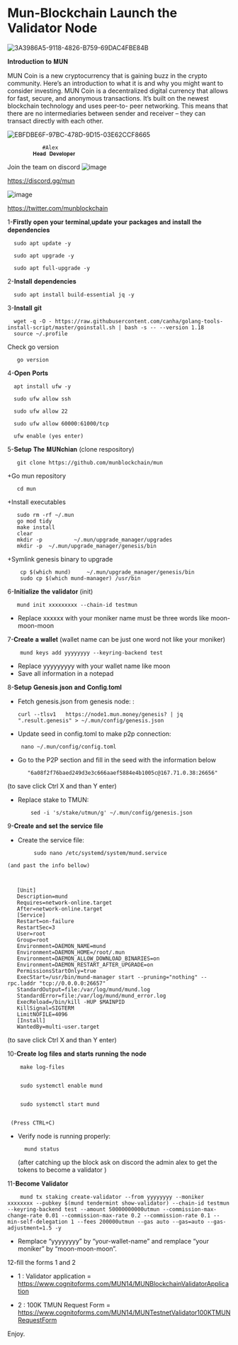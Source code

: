 # Mun-Blockchain Launch the Validator Node

![3A3986A5-9118-4826-B759-69DAC4FBE84B](https://user-images.githubusercontent.com/108979536/194869031-4e68b5a4-32f7-45dc-8a58-bebd978e5a54.jpeg)


𝐈𝐧𝐭𝐫𝐨𝐝𝐮𝐜𝐭𝐢𝐨𝐧 𝐭𝐨 𝐌𝐔𝐍

MUN Coin is a new cryptocurrency that is gaining buzz in the crypto community. Here’s an introduction to what it is and why you might want to consider investing. MUN Coin is a decentralized digital currency that allows for fast, secure, and anonymous transactions. It’s built on the newest blockchain technology and uses peer-to- peer networking. This means that there are no intermediaries between sender and receiver – they can transact directly with each other.

![EBFDBE6F-97BC-478D-9D15-03E62CCF8665](https://user-images.githubusercontent.com/108979536/194870596-6c66f0aa-eee4-4b4d-b811-7a3c52697637.png)

               #Alex 
            𝐇𝐞𝐚𝐝 𝐃𝐞𝐯𝐞𝐥𝐨𝐩𝐞𝐫
           
Join the team on discord
![image](https://user-images.githubusercontent.com/108979536/194872464-3608bdcc-c325-4323-814f-0991a08b6199.png)

https://discord.gg/mun

![image](https://user-images.githubusercontent.com/108979536/194873093-7c146462-78ef-4fd8-9532-90dc10ae780d.png)

https://twitter.com/munblockchain


1-𝐅𝐢𝐫𝐬𝐭𝐥𝐲 𝐨𝐩𝐞𝐧 𝐲𝐨𝐮𝐫 𝐭𝐞𝐫𝐦𝐢𝐧𝐚𝐥,𝐮𝐩𝐝𝐚𝐭𝐞 𝐲𝐨𝐮𝐫 𝐩𝐚𝐜𝐤𝐚𝐠𝐞𝐬 𝐚𝐧𝐝 𝐢𝐧𝐬𝐭𝐚𝐥𝐥 𝐭𝐡𝐞 𝐝𝐞𝐩𝐞𝐧𝐝𝐞𝐧𝐜𝐢𝐞𝐬

      sudo apt update -y
      
      sudo apt upgrade -y
      
      sudo apt full-upgrade -y
      

2-𝐈𝐧𝐬𝐭𝐚𝐥𝐥 𝐝𝐞𝐩𝐞𝐧𝐝𝐞𝐧𝐜𝐢𝐞𝐬

      sudo apt install build-essential jq -y
      
3-𝐈𝐧𝐬𝐭𝐚𝐥𝐥 𝐠𝐢𝐭

      wget -q -O - https://raw.githubusercontent.com/canha/golang-tools-install-script/master/goinstall.sh | bash -s -- --version 1.18
      source ~/.profile
      
 Check go version
 
       go version
       
 4-𝐎𝐩𝐞𝐧 𝐏𝐨𝐫𝐭𝐬
 
      apt install ufw -y
      
      sudo ufw allow ssh
      
      sudo ufw allow 22
      
      sudo ufw allow 60000:61000/tcp
      
      ufw enable (yes enter)
      
      
5-𝐒𝐞𝐭𝐮𝐩 𝐓𝐡𝐞 𝐌𝐔𝐍𝐜𝐡𝐢𝐚𝐧 (clone respository)

       git clone https://github.com/munblockchain/mun
       
      
+Go mun repository

       cd mun
  
+Install executables

       sudo rm -rf ~/.mun
       go mod tidy
       make install
       clear
       mkdir -p          ~/.mun/upgrade_manager/upgrades
       mkdir -p  ~/.mun/upgrade_manager/genesis/bin
       
+Symlink genesis binary to upgrade 

        cp $(which mund)     ~/.mun/upgrade_manager/genesis/bin
        sudo cp $(which mund-manager) /usr/bin
        
       
 6-𝐈𝐧𝐢𝐭𝐢𝐚𝐥𝐢𝐳𝐞 𝐭𝐡𝐞 𝐯𝐚𝐥𝐢𝐝𝐚𝐭𝐨𝐫
    (init)
    
    
       mund init xxxxxxxxx --chain-id testmun
       
       
  + Replace xxxxxx with your moniker name must be three words like moon-moon-moon
  
 7-𝐂𝐫𝐞𝐚𝐭𝐞 𝐚 𝐰𝐚𝐥𝐥𝐞𝐭 (wallet name can be just one word not like your moniker)
 
  
        mund keys add yyyyyyyy --keyring-backend test
       
 
 + Replace yyyyyyyyy with your wallet name like moon
 + Save all information in a notepad

8-𝐒𝐞𝐭𝐮𝐩 𝐆𝐞𝐧𝐞𝐬𝐢𝐬.𝐣𝐬𝐨𝐧 𝐚𝐧𝐝 𝐂𝐨𝐧𝐟𝐢𝐠.𝐭𝐨𝐦𝐥

   + Fetch genesis.json from genesis node: :
    
    
         curl --tlsv1   https://node1.mun.money/genesis? | jq ".result.genesis" > ~/.mun/config/genesis.json
        
        
   + Update seed in config.toml to make p2p connection:
   

          nano ~/.mun/config/config.toml 
        
        
   + Go to the P2P section and fill in the seed with the information below 
    
            "6a08f2f76baed249d3e3c666aaef5884e4b1005c@167.71.0.38:26656"
        
        
   (to save click Ctrl X and than Y enter)
   

   + Replace stake to TMUN:


             sed -i 's/stake/utmun/g' ~/.mun/config/genesis.json


9-𝐂𝐫𝐞𝐚𝐭𝐞 𝐚𝐧𝐝 𝐬𝐞𝐭 𝐭𝐡𝐞 𝐬𝐞𝐫𝐯𝐢𝐜𝐞 𝐟𝐢𝐥𝐞

   + Create the service file:


              sudo nano /etc/systemd/system/mund.service
       
       
    (and past the info bellow)   
    
    
    
       [Unit]
       Description=mund
       Requires=network-online.target
       After=network-online.target
       [Service]
       Restart=on-failure
       RestartSec=3
       User=root
       Group=root
       Environment=DAEMON_NAME=mund
       Environment=DAEMON_HOME=/root/.mun
       Environment=DAEMON_ALLOW_DOWNLOAD_BINARIES=on
       Environment=DAEMON_RESTART_AFTER_UPGRADE=on
       PermissionsStartOnly=true
       ExecStart=/usr/bin/mund-manager start --pruning="nothing" --rpc.laddr "tcp://0.0.0.0:26657"
       StandardOutput=file:/var/log/mund/mund.log
       StandardError=file:/var/log/mund/mund_error.log
       ExecReload=/bin/kill -HUP $MAINPID
       KillSignal=SIGTERM
       LimitNOFILE=4096
       [Install]
       WantedBy=multi-user.target
       
       
(to save click Ctrl X and than Y enter)

10-𝐂𝐫𝐞𝐚𝐭𝐞 𝐥𝐨𝐠 𝐟𝐢𝐥𝐞𝐬 𝐚𝐧𝐝 𝐬𝐭𝐚𝐫𝐭𝐬 𝐫𝐮𝐧𝐧𝐢𝐧𝐠 𝐭𝐡𝐞 𝐧𝐨𝐝𝐞


        make log-files
        
        
        sudo systemctl enable mund
        
        
        sudo systemctl start mund
        
        
     (Press CTRL+C)
          
+ Verify node is running properly:
 
 
        mund status
        
        
   (after catching up the block ask on discord the admin alex to get the tokens to become a validator )
   
   
11-𝐁𝐞𝐜𝐨𝐦𝐞 𝐕𝐚𝐥𝐢𝐝𝐚𝐭𝐨𝐫
 
 
 
        mund tx staking create-validator --from yyyyyyyy --moniker xxxxxxxx --pubkey $(mund tendermint show-validator) --chain-id testmun --keyring-backend test --amount 50000000000utmun --commission-max-change-rate 0.01 --commission-max-rate 0.2 --commission-rate 0.1 --min-self-delegation 1 --fees 200000utmun --gas auto --gas=auto --gas-adjustment=1.5 -y
   
   
   
  +  Remplace “yyyyyyyy” by “your-wallet-name” and remplace “your moniker” by “moon-moon-moon”.




12-fill the forms 1 and 2

+ 1 : Validator application = https://www.cognitoforms.com/MUN14/MUNBlockchainValidatorApplication

+ 2 : 100K TMUN Request Form = https://www.cognitoforms.com/MUN14/MUNTestnetValidator100KTMUNRequestForm

Enjoy.



       



